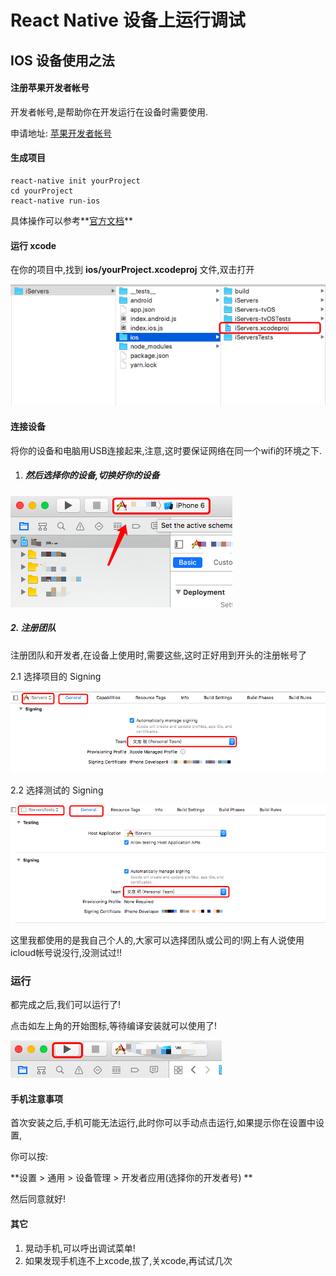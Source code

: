 # React Native 设备上运行调试

## IOS 设备使用之法

#### 注册苹果开发者帐号

开发者帐号,是帮助你在开发运行在设备时需要使用.

申请地址: [苹果开发者帐号](https://developer.apple.com/)



#### 生成项目

```shell
react-native init yourProject
cd yourProject
react-native run-ios
```

具体操作可以参考**[官方文档](https://facebook.github.io/react-native/docs/getting-started.html)**



#### 运行 xcode

在你的项目中,找到 **ios/yourProject.xcodeproj** 文件,双击打开

![](img/20170327-223253.png)



#### 连接设备

将你的设备和电脑用USB连接起来,注意,这时要保证网络在同一个wifi的环境之下.

1. ##### 然后选择你的设备,切换好你的设备

![](img/20170327-223927.png)

##### 2. 注册团队

注册团队和开发者,在设备上使用时,需要这些,这时正好用到开头的注册帐号了

2.1 选择项目的 Signing

![](img/20170327-224528.png)

2.2 选择测试的 Signing

![](img/20170327-224529.png)

这里我都使用的是我自己个人的,大家可以选择团队或公司的!网上有人说使用icloud帐号说没行,没测试过!!



### 运行

都完成之后,我们可以运行了!

点击如左上角的开始图标,等待编译安装就可以使用了!

![](img/20170327-224530.png)



#### 手机注意事项

首次安装之后,手机可能无法运行,此时你可以手动点击运行,如果提示你在设置中设置,

你可以按:

**设置 > 通用 > 设备管理 > 开发者应用(选择你的开发者号) **

然后同意就好!



#### 其它

1. 晃动手机,可以呼出调试菜单!
2. 如果发现手机连不上xcode,拔了,关xcode,再试试几次